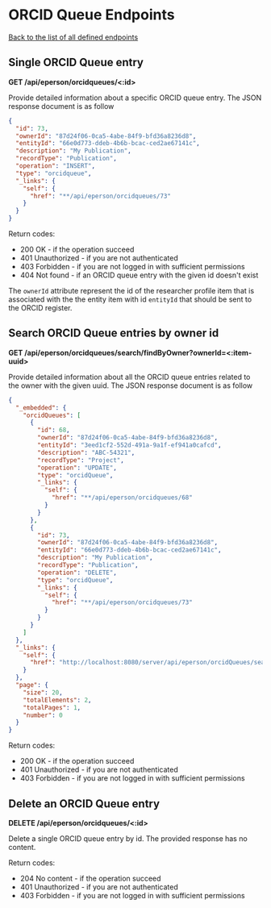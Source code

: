 # ORCID Queue Endpoints
[Back to the list of all defined endpoints](endpoints.md)

## Single ORCID Queue entry
**GET /api/eperson/orcidqueues/<:id>**

Provide detailed information about a specific ORCID queue entry. The JSON response document is as follow
```json
{
  "id": 73,
  "ownerId": "87d24f06-0ca5-4abe-84f9-bfd36a8236d8",
  "entityId": "66e0d773-ddeb-4b6b-bcac-ced2ae67141c",
  "description": "My Publication",
  "recordType": "Publication",
  "operation": "INSERT",
  "type": "orcidqueue",
  "_links": {
    "self": {
      "href": "**/api/eperson/orcidqueues/73"
    }
  }
}
```

Return codes:
* 200 OK - if the operation succeed
* 401 Unauthorized - if you are not authenticated
* 403 Forbidden - if you are not logged in with sufficient permissions
* 404 Not found - if an ORCID queue entry with the given id doesn't exist

The `ownerId` attribute represent the id of the researcher profile item that is associated with the the entity item with id `entityId` that should be sent to the ORCID register.

## Search ORCID Queue entries by owner id
**GET /api/eperson/orcidqueues/search/findByOwner?ownerId=<:item-uuid>**

Provide detailed information about all the ORCID queue entries related to the owner with the given uuid. The JSON response document is as follow
```json
{
  "_embedded": {
    "orcidQueues": [
      {
        "id": 68,
        "ownerId": "87d24f06-0ca5-4abe-84f9-bfd36a8236d8",
        "entityId": "3eed1cf2-552d-491a-9a1f-ef941a0cafcd",
        "description": "ABC-54321",
        "recordType": "Project",
        "operation": "UPDATE",
        "type": "orcidQueue",
        "_links": {
          "self": {
            "href": "**/api/eperson/orcidqueues/68"
          }
        }
      },
      {
        "id": 73,
        "ownerId": "87d24f06-0ca5-4abe-84f9-bfd36a8236d8",
        "entityId": "66e0d773-ddeb-4b6b-bcac-ced2ae67141c",
        "description": "My Publication",
        "recordType": "Publication",
        "operation": "DELETE",
        "type": "orcidQueue",
        "_links": {
          "self": {
            "href": "**/api/eperson/orcidqueues/73"
          }
        }
      }
    ]
  },
  "_links": {
    "self": {
      "href": "http://localhost:8080/server/api/eperson/orcidQueues/search/findByOwner"
    }
  },
  "page": {
    "size": 20,
    "totalElements": 2,
    "totalPages": 1,
    "number": 0
  }
}
```

Return codes:
* 200 OK - if the operation succeed
* 401 Unauthorized - if you are not authenticated
* 403 Forbidden - if you are not logged in with sufficient permissions

## Delete an ORCID Queue entry
**DELETE /api/eperson/orcidqueues/<:id>**

Delete a single ORCID queue entry by id. The provided response has no content.

Return codes:
* 204 No content - if the operation succeed
* 401 Unauthorized - if you are not authenticated
* 403 Forbidden - if you are not logged in with sufficient permissions

